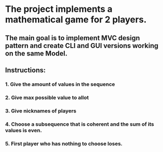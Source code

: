 # The project implements a mathematical game for 2 players.
## The main goal is to implement MVC design pattern and create CLI and GUI versions working on the same Model.
## Instructions:
### 1. Give the amount of values in the sequence
### 2. Give max possible value to allot
### 3. Give nicknames of players
### 4. Choose a subsequence that is coherent and the sum of its values is even.
### 5. First player who has nothing to choose loses.
